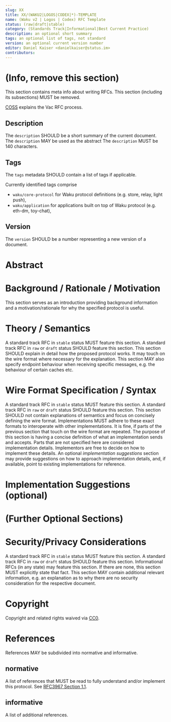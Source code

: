 ```yaml
---
slug: XX
title: XX/(WAKU2|LOGOS|CODEX|*)-TEMPLATE
name: (Waku v2 | Logos | Codex) RFC Template
status: (raw|draft|stable)
category: (Standards Track|Informational|Best Current Practice)
description: an optional short summary
tags: an optional list of tags, not standard
version: an optional current version number
editor: Daniel Kaiser <danielkaiser@status.im>
contributors:
---
```


# (Info, remove this section)

This section contains meta info about writing RFCs.
This section (including its subsections) MUST be removed.

[COSS](https://rfc.vac.dev/spec/1/) explains the Vac RFC process.

## Description
The `description` SHOULD be a short summary of the current document.
The `description` MAY be used as the abstract
The `description` MUST be 140 characters.

## Tags

The `tags` metadata SHOULD contain a list of tags if applicable.

Currently identified tags comprise

* `waku/core-protocol` for Waku protocol definitions (e.g. store, relay, light push),
* `waku/application` for applications built on top of Waku protocol (e.g. eth-dm, toy-chat),

## Version
The `version` SHOULD be a number representing a new version of a document.

# Abstract


# Background / Rationale / Motivation

This section serves as an introduction providing background information and a motivation/rationale for why the specified protocol is useful.

# Theory / Semantics

A standard track RFC in `stable` status MUST feature this section.
A standard track RFC in `raw` or `draft` status SHOULD feature this section.
This section SHOULD explain in detail how the proposed protocol works.
It may touch on the wire format where necessary for the explanation.
This section MAY also specify endpoint behaviour when receiving specific messages, e.g. the behaviour of certain caches etc.

# Wire Format Specification / Syntax

A standard track RFC in `stable` status MUST feature this section.
A standard track RFC in `raw` or `draft` status SHOULD feature this section.
This section SHOULD not contain explanations of semantics and focus on concisely defining the wire format.
Implementations MUST adhere to these exact formats to interoperate with other implementations.
It is fine, if parts of the previous section that touch on the wire format are repeated.
The purpose of this section is having a concise definition of what an implementation sends and accepts.
Parts that are not specified here are considered implementation details. Implementors are free to decide on how to implement these details.
An optional *implementation suggestions* section may provide suggestions on how to approach implementation details, and, if available, point to existing implementations for reference.

# Implementation Suggestions (optional)


# (Further Optional Sections)


# Security/Privacy Considerations

A standard track RFC in `stable` status MUST feature this section.
A standard track RFC in `raw` or `draft` status SHOULD feature this section.
Informational RFCs (in any state) may feature this section.
If there are none, this section MUST explicitly state that fact.
This section MAY contain additional relevant information, e.g. an explanation as to why there are no security consideration for the respective document.

# Copyright

Copyright and related rights waived via [CC0](https://creativecommons.org/publicdomain/zero/1.0/).

# References

References MAY be subdivided into normative and informative.

## normative
A list of references that MUST be read to fully understand and/or implement this protocol.
See [RFC3967 Section 1.1](https://datatracker.ietf.org/doc/html/rfc3967#section-1.1).

## informative
A list of additional references.

